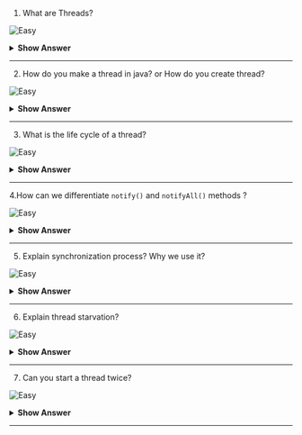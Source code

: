 1. What are Threads?

![Easy](https://github.com/revaturelabs/interviewquestions/blob/dev/ComplexityTags/simple%20(2).svg)

<details>
  <summary> <b>Show Answer</b></summary>
  
<blockquote>

A process is a program in execution. A thread is a subset of a process.

</blockquote>
</details>

--- 

2. How do you make a thread in java? or How do you create thread?

![Easy](https://github.com/revaturelabs/interviewquestions/blob/dev/ComplexityTags/simple%20(2).svg)

<details>
  <summary> <b>Show Answer</b></summary>
  
<blockquote>

In Java, we can create a thread using

1. By Extending the Thread class
2. By Implementing Runnable interface in Java

 
</blockquote>
</details>

--- 

3. What is the life cycle of a thread?

![Easy](https://github.com/revaturelabs/interviewquestions/blob/dev/ComplexityTags/simple%20(2).svg)

<details>
  <summary> <b>Show Answer</b></summary>
  
<blockquote>

At any given time, a thread can be in one of these states:

- New: newly created thread that has not started executing
- Runnable: either running or ready for execution but waiting for its resource allocation
- Blocked: waiting to acquire a monitor lock to enter or re-enter a synchronized block/method
- Waiting: waiting for some other thread to perform an action without any time limit
- Timed_Waiting: waiting for some other thread to perform a specific action for a specified time period
- Terminated: has completed its execution
 
</blockquote>
</details>

--- 

4.How can we differentiate `notify()` and `notifyAll()` methods ?

![Easy](https://github.com/revaturelabs/interviewquestions/blob/dev/ComplexityTags/simple%20(2).svg)

<details><summary><b> Show Answer</b></summary>

<blockquote>


- `notify()`: It sends a notification and wakes up only a single thread instead of multiple threads that are waiting on the object’s monitor.

- `notifyAll()`: It sends notifications and wakes up all threads and allows them to compete for the object's monitor instead of a single thread. 

</blockquote>

</details>

---

5. Explain synchronization process? Why we use it?

![Easy](https://github.com/revaturelabs/interviewquestions/blob/dev/ComplexityTags/simple%20(2).svg)

<details><summary><b> Show Answer</b></summary>

<blockquote>

Synchronization in java is the capability to control the access of multiple threads to any shared resource. In the Multithreading concept, multiple threads try to access the shared resources at a time to produce inconsistent results. The synchronization is necessary for reliable communication between threads.

</blockquote>
</details>

---

6. Explain thread starvation?

![Easy](https://github.com/revaturelabs/interviewquestions/blob/dev/ComplexityTags/simple%20(2).svg)

<details><summary><b> Show Answer</b></summary>

<blockquote>

Thread starvation is basically a situation or condition where a thread won’t be able to have regular access to shared resources and therefore is unable to proceed or make progress. This is because other threads have high priority and occupy the resources for too long. This usually happens with low-priority threads that do not get CPU for its execution to carry on. 

</blockquote>

</details>

---

7. Can you start a thread twice?

![Easy](https://github.com/revaturelabs/interviewquestions/blob/dev/ComplexityTags/simple%20(2).svg)

<details><summary><b> Show Answer</b></summary>

<blockquote>

No, it's not at all possible to restart a thread once a thread gets started and completes its execution. Thread only runs once and if you try to run it for a second time, then it will throw a runtime exception i.e., `java.lang.IllegalThreadStateException`. 

</blockquote>

</details>

---


